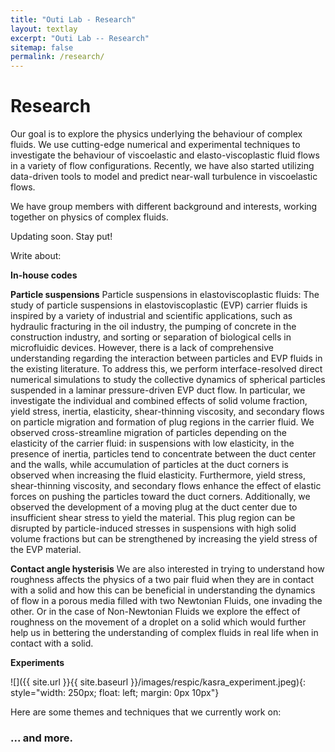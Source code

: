 ```yaml
---
title: "Outi Lab - Research"
layout: textlay
excerpt: "Outi Lab -- Research"
sitemap: false
permalink: /research/
---
```


# Research

Our goal is to explore the physics underlying the behaviour of complex fluids. We use cutting-edge numerical and experimental techniques to investigate the behaviour of viscoelastic and elasto-viscoplastic fluid flows in a variety of flow configurations. Recently, we have also started utilizing data-driven tools to model and predict near-wall turbulence in viscoelastic flows.

We have group members with different background and interests, working together on physics of complex fluids.

Updating soon. Stay put!

Write about:

**In-house codes**

**Particle suspensions**
Particle suspensions in elastoviscoplastic fluids: The study of particle suspensions in elastoviscoplastic (EVP) carrier fluids is inspired by a variety of industrial and scientific applications, such as hydraulic fracturing in the oil industry, the pumping of concrete in the construction industry, and sorting or separation of biological cells in microfluidic devices. However, there is a lack of comprehensive understanding regarding the interaction between particles and EVP fluids in the existing literature. To address this, we perform interface-resolved direct numerical simulations to study the collective dynamics of spherical particles suspended in a laminar pressure-driven EVP duct flow. In particular, we investigate the individual and combined effects of solid volume fraction, yield stress, inertia, elasticity, shear-thinning viscosity, and secondary flows on particle migration and formation of plug regions in the carrier fluid. We observed cross-streamline migration of particles depending on the elasticity of the carrier fluid: in suspensions with low elasticity, in the presence of inertia, particles tend to concentrate between the duct center and the walls, while accumulation of particles at the duct corners is observed when increasing the fluid elasticity. Furthermore, yield stress, shear-thinning viscosity, and secondary flows enhance the effect of elastic forces on pushing the particles toward the duct corners. Additionally, we observed the development of a moving plug at the duct center due to insufficient shear stress to yield the material. This plug region can be disrupted by particle-induced stresses in suspensions with high solid volume fractions but can be strengthened by increasing the yield stress of the EVP material.

**Contact angle hysterisis**
We are also interested in trying to understand how roughness affects the physics of a two pair fluid when they are in contact with a solid and how this can be beneficial in understanding the dynamics of flow in a porous media filled with two Newtonian Fluids, one invading the other. Or in the case of Non-Newtonian Fluids we explore the effect of roughness on the movement of a droplet on a solid which would further help us in bettering the understanding of complex fluids in real life when in contact with a solid.



**Experiments**

![]({{ site.url }}{{ site.baseurl }}/images/respic/kasra_experiment.jpeg){: style="width: 250px; float: left; margin: 0px  10px"}

Here are some themes and techniques that we currently work on:


### ... and more.
